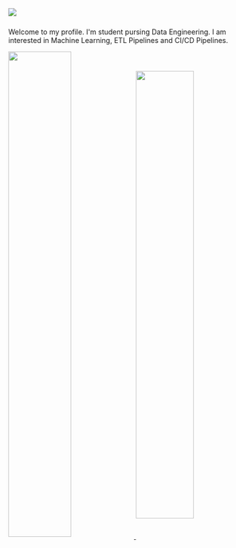  <a href="#">
  <img align="center" src="https://github.com/timothynn/timothynn/blob/main/header.png">
</a>

##### 
Welcome to my profile. I'm student pursing Data Engineering. I am interested in Machine Learning, ETL Pipelines and CI/CD Pipelines. 

<p>
 <a href="#">
   <img width="50%" align="center" src="https://github-readme-stats.vercel.app/api?username=timothynn&show_icons=false&layout=compact&hide_border=True&theme=github_dark&hide_title=true" />
 </a>
 <a href="#">
   <img width="48%" align="center" src="https://github-readme-stats.vercel.app/api/top-langs/?username=timothynn&layout=compact&hide_border=True&show_icons=true&theme=github_dark" />
 </a>
</p>


<!--


[![Tim's GitHub stats](https://github-readme-stats.vercel.app/api?username=timothynn&show_icons=false&hide_border=True&theme=github_dark&hide_title=true)]() 
[![Languages](https://github-readme-stats.vercel.app/api/top-langs/?username=timothynn&layout=compact&hide_border=True&show_icons=true&theme=github_dark)]()

**timoluxinne/timoluxinne** is a ✨ _special_ ✨ repository because its `README.md` (this file) appears on your GitHub profile.
https://open.spotify.com/user/ekazfabw073ezlpum4qlcze2b?si=c0d2be08bd014fd3
Here are some ideas to get you started:

- 🔭 I’m currently working on ...
- 🌱 I’m currently learning ...
- 👯 I’m looking to collaborate on ...
- 🤔 I’m looking for help with ...
- 💬 Ask me about ...
- 📫 How to reach me: ...
- 😄 Pronouns: ...
- ⚡ Fun fact: ...
-->
